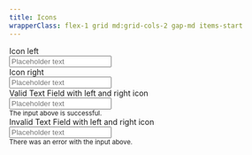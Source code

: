 ```yaml
---
title: Icons
wrapperClass: flex-1 grid md:grid-cols-2 gap-md items-start
---
```


<div class="vv-input-text 
            vv-input-text--icon-before">
    <label for="textfield-icon-before">Icon left</label>
    <div class="vv-input-text__wrapper">
        <IconifyIcon icon="akar-icons:heart" />
        <input id="textfield-icon-before" 
               type="text" 
               name="textfield-icon-before" 
               placeholder="Placeholder text" />
    </div>
</div>

<div class="vv-input-text 
            vv-input-text--icon-after">
    <label for="textfield-icon-after">Icon right</label>
    <div class="vv-input-text__wrapper">
        <input id="textfield-icon-after" 
               type="text" 
               name="textfield-icon-after" 
               placeholder="Placeholder text" />
        <IconifyIcon icon="akar-icons:heart" />
    </div>
</div>

<div class="vv-input-text 
            vv-input-text--valid 
            vv-input-text--icon-before 
            vv-input-text--icon-after">
    <label for="textfield-valid-icon">
        Valid Text Field with left and right icon
    </label>
    <div class="vv-input-text__wrapper">
        <IconifyIcon icon="akar-icons:heart" />
        <input id="textfield-valid-icon" 
               type="text" 
               name="textfield-invalid-icon" 
               placeholder="Placeholder text" 
               aria-describedby="textfield-valid-icon-hint" 
               aria-invalid="false">
        <IconifyIcon icon="akar-icons:check" />
    </div>
    <small id="textfield-valid-icon-hint" class="vv-input-text__hint">
        The input above is successful.
    </small>
</div>

<div class="vv-input-text
            vv-input-text--invalid 
            vv-input-text--icon-before 
            vv-input-text--icon-after">
    <label for="textfield-invalid-icon">
        Invalid Text Field with left and right icon
    </label>
    <div class="vv-input-text__wrapper">
        <IconifyIcon icon="akar-icons:heart" />
        <input id="textfield-invalid-icon" 
               type="text" 
               name="textfield-invalid-icon" 
               placeholder="Placeholder text" 
               aria-describedby="textfield-invalid-icon-hint" 
               aria-invalid="true" />
        <IconifyIcon icon="akar-icons:circle-alert" />
    </div>
    <small id="textfield-invalid-icon-hint" class="vv-input-text__hint">
        There was an error with the input above.
    </small>
</div>